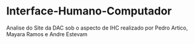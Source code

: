 # Interface-Humano-Computador
Analise do Site da DAC sob o aspecto de IHC realizado por Pedro Artico, Mayara Ramos e Andre Estevam
